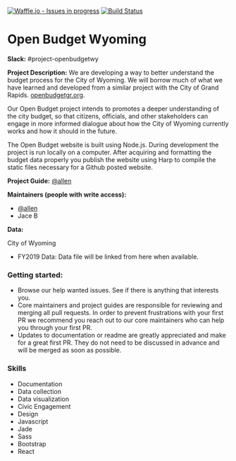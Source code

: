 [![Waffle.io - Issues in progress](https://badge.waffle.io/citizenlabsgr/openbudgetwy.png?label=in%20progress&title=In%20Progress)](http://waffle.io/citizenlabsgr/openbudgetwy)
[![Build Status](https://travis-ci.org/citizenlabsgr/openbudgetwy.svg?branch=master)](https://travis-ci.org/citizenlabsgr/openbudgetwy)


# Open Budget Wyoming

**Slack:** #project-openbudgetwy

**Project Description:**
We are developing a way to better understand the budget process for the City of Wyoming. We will borrow much of what we have learned and developed from a similar project with the City of Grand Rapids. [openbudgetgr.org](http://openbudgetgr.org).

Our Open Budget project intends to promotes a deeper understanding of the city budget, so that citizens, officials, and other stakeholders can engage in more informed dialogue about how the City of Wyoming currently works and how it should in the future.

The Open Budget website is built using Node.js. During development the project is run locally on a computer. After acquiring and formatting the budget data properly you publish the website using Harp to compile the static files necessary for a Github posted website.

**Project Guide:**  [@allen](https://citizenlabs.slack.com/messages/@allen/)

**Maintainers (people with write access):**
* [@allen](https://citizenlabs.slack.com/messages/@allen/)
* Jace B

**Data:**

City of Wyoming

- FY2019 Data: Data file will be linked from here when available.

### Getting started:
* Browse our help wanted issues. See if there is anything that interests you.
* Core maintainers and project guides are responsible for reviewing and merging all pull requests. In order to prevent frustrations with your first PR we recommend you reach out to our core maintainers who can help you through your first PR.
* Updates to documentation or readme are greatly appreciated and make for a great first PR. They do not need to be discussed in advance and will be merged as soon as possible.


### Skills
- Documentation
- Data collection
- Data visualization
- Civic Engagement
- Design
- Javascript
- Jade
- Sass
- Bootstrap
- React
